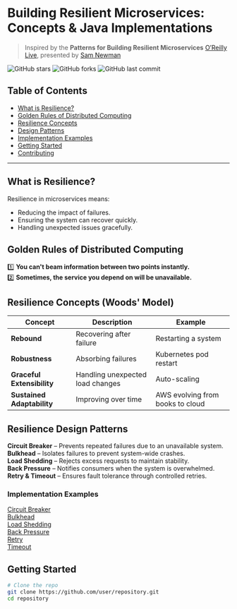 # Building Resilient Microservices: Concepts & Java Implementations  
> Inspired by the **Patterns for Building Resilient Microservices** [O’Reilly Live](https://learning.oreilly.com), presented by [Sam Newman](https://samnewman.io/)    

![GitHub stars](https://img.shields.io/github/stars/tuliolucas/resilient-patterns?style=social)
![GitHub forks](https://img.shields.io/github/forks/tuliolucas/resilient-patterns?style=social)
![GitHub last commit](https://img.shields.io/github/last-commit/tuliolucas/resilient-patterns)

## Table of Contents
- [What is Resilience?](#what-is-resilience)
- [Golden Rules of Distributed Computing](#golden-rules-of-distributed-computing)
- [Resilience Concepts](#resilience-concepts)
- [Design Patterns](#design-patterns)
- [Implementation Examples](#implementation-examples)
- [Getting Started](#getting-started)
- [Contributing](#contributing)

---

## What is Resilience?
Resilience in microservices means:
- Reducing the impact of failures.  
- Ensuring the system can recover quickly.  
- Handling unexpected issues gracefully.

## Golden Rules of Distributed Computing
1️⃣ **You can't beam information between two points instantly.**  
2️⃣ **Sometimes, the service you depend on will be unavailable.**  

## Resilience Concepts (Woods' Model)
| Concept               | Description                                      | Example |
|-----------------------|--------------------------------------------------|---------|
| **Rebound**           | Recovering after failure                         | Restarting a system |
| **Robustness**        | Absorbing failures                               | Kubernetes pod restart |
| **Graceful Extensibility** | Handling unexpected load changes            | Auto-scaling |
| **Sustained Adaptability** | Improving over time                         | AWS evolving from books to cloud |

## Resilience Design Patterns
 **Circuit Breaker** – Prevents repeated failures due to an unavailable system.  
 **Bulkhead** – Isolates failures to prevent system-wide crashes.  
 **Load Shedding** – Rejects excess requests to maintain stability.  
 **Back Pressure** – Notifies consumers when the system is overwhelmed.  
 **Retry & Timeout** – Ensures fault tolerance through controlled retries.

### Implementation Examples  
 [Circuit Breaker](src/main/java/com/example/resilience/CircuitBreaker.java)  
 [Bulkhead](src/main/java/com/example/resilience/Bulkhead.java)  
 [Load Shedding](src/main/java/com/example/resilience/LoadShedding.java)  
 [Back Pressure](src/main/java/com/example/resilience/Backpressure.java)  
 [Retry](src/main/java/com/example/resilience/Retry.java)  
 [Timeout](src/main/java/com/example/resilience/Timeout.java)  


## Getting Started
```sh
# Clone the repo
git clone https://github.com/user/repository.git
cd repository
